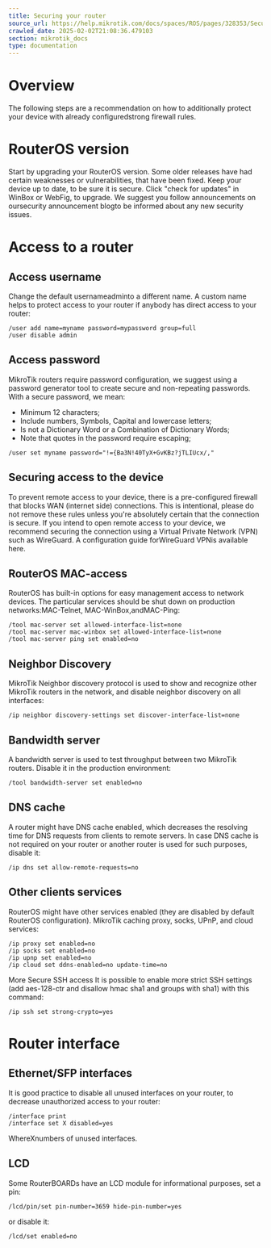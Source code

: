 ```yaml
---
title: Securing your router
source_url: https://help.mikrotik.com/docs/spaces/ROS/pages/328353/Securing+your+router,
crawled_date: 2025-02-02T21:08:36.479103
section: mikrotik_docs
type: documentation
---
```


# Overview
The following steps are a recommendation on how to additionally protect your device with already configuredstrong firewall rules.
# RouterOS version
Start by upgrading your RouterOS version. Some older releases have had certain weaknesses or vulnerabilities, that have been fixed. Keep your device up to date, to be sure it is secure. Click "check for updates" in WinBox or WebFig, to upgrade. We suggest you follow announcements on oursecurity announcement blogto be informed about any new security issues.
# Access to a router
## Access username
Change the default usernameadminto a different name. A custom name helps to protect access to your router if anybody has direct access to your router:
```
/user add name=myname password=mypassword group=full
/user disable admin
```
## Access password
MikroTik routers require password configuration, we suggest using a password generator tool to create secure and non-repeating passwords. With a secure password, we mean:
* Minimum 12 characters;
* Include numbers, Symbols, Capital and lowercase letters;
* Is not a Dictionary Word or a Combination of Dictionary Words;
* Note that quotes in the password require escaping;
```
/user set myname password="!={Ba3N!40TуX+GvKBz?jTLIUcx/,"
```
## Securing access to the device
To prevent remote access to your device, there is a pre-configured firewall that blocks WAN (internet side) connections. This is intentional, please do not remove these rules unless you're absolutely certain that the connection is secure.
If you intend to open remote access to your device, we recommend securing the connection using a Virtual Private Network (VPN) such as WireGuard.
A configuration guide forWireGuard VPNis available here.
## RouterOS MAC-access
RouterOS has built-in options for easy management access to network devices. The particular services should be shut down on production networks:MAC-Telnet, MAC-WinBox,andMAC-Ping:
```
/tool mac-server set allowed-interface-list=none 
/tool mac-server mac-winbox set allowed-interface-list=none 
/tool mac-server ping set enabled=no
```
## Neighbor Discovery
MikroTik Neighbor discovery protocol is used to show and recognize other MikroTik routers in the network, and disable neighbor discovery on all interfaces:
```
/ip neighbor discovery-settings set discover-interface-list=none
```
## Bandwidth server
A bandwidth server is used to test throughput between two MikroTik routers. Disable it in the production environment:
```
/tool bandwidth-server set enabled=no
```
## DNS cache
A router might have DNS cache enabled, which decreases the resolving time for DNS requests from clients to remote servers. In case DNS cache is not required on your router or another router is used for such purposes, disable it:
```
/ip dns set allow-remote-requests=no
```
## Other clients services
RouterOS might have other services enabled (they are disabled by default RouterOS configuration). MikroTik caching proxy, socks, UPnP, and cloud services:
```
/ip proxy set enabled=no
/ip socks set enabled=no
/ip upnp set enabled=no
/ip cloud set ddns-enabled=no update-time=no
```
More Secure SSH access
It is possible to enable more strict SSH settings (add aes-128-ctr and disallow hmac sha1 and groups with sha1) with this command:
```
/ip ssh set strong-crypto=yes
```
# Router interface
## Ethernet/SFP interfaces
It is good practice to disable all unused interfaces on your router, to decrease unauthorized access to your router:
```
/interface print 
/interface set X disabled=yes
```
WhereXnumbers of unused interfaces.
## LCD
Some RouterBOARDs have an LCD module for informational purposes, set a pin:
```
/lcd/pin/set pin-number=3659 hide-pin-number=yes
```
or disable it:
```
/lcd/set enabled=no
```